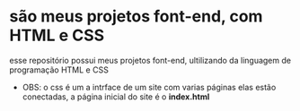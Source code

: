 # são meus projetos font-end, com HTML e CSS
esse repositório possui meus projetos font-end, ultilizando da linguagem de programação HTML e CSS
- OBS: o css é um a intrface de um site com varias páginas elas estão conectadas, a página inicial do site é o **index.html**
